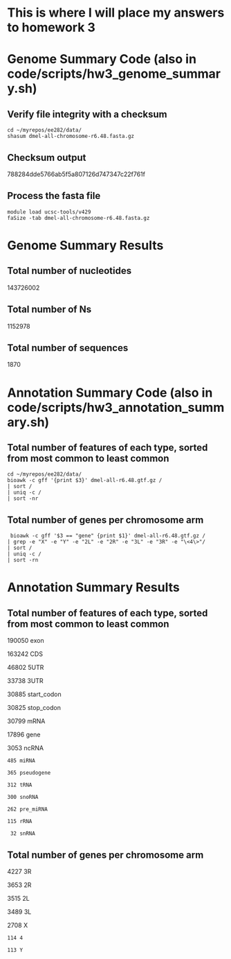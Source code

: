 # This is where I will place my answers to homework 3

# Genome Summary Code (also in code/scripts/hw3_genome_summary.sh)
## Verify file integrity with a checksum 

```
cd ~/myrepos/ee282/data/
shasum dmel-all-chromosome-r6.48.fasta.gz
```

## Checksum output
788284dde5766ab5f5a807126d747347c22f761f 
## Process the fasta file 

```
module load ucsc-tools/v429
faSize -tab dmel-all-chromosome-r6.48.fasta.gz 
```

# Genome Summary Results 
## Total number of nucleotides
143726002
## Total number of Ns
1152978
## Total number of sequences
1870

# Annotation Summary Code (also in code/scripts/hw3_annotation_summary.sh)
## Total number of features of each type, sorted from most common to least common

```
cd ~/myrepos/ee282/data/
bioawk -c gff '{print $3}' dmel-all-r6.48.gtf.gz /
| sort /
| uniq -c /
| sort -nr
```

## Total number of genes per chromosome arm

```
 bioawk -c gff '$3 == "gene" {print $1}' dmel-all-r6.48.gtf.gz /
| grep -e "X" -e "Y" -e "2L" -e "2R" -e "3L" -e "3R" -e "\<4\>"/
| sort /
| uniq -c /
| sort -rn
```

# Annotation Summary Results
## Total number of features of each type, sorted from most common to least common
 190050 exon  

 163242 CDS  

  46802 5UTR  

  33738 3UTR  

  30885 start_codon  

  30825 stop_codon  

  30799 mRNA  

  17896 gene  

   3053 ncRNA  

    485 miRNA  

    365 pseudogene  

    312 tRNA  

    300 snoRNA  

    262 pre_miRNA  

    115 rRNA  

     32 snRNA  

## Total number of genes per chromosome arm
   4227 3R  

   3653 2R  

   3515 2L  

   3489 3L  

   2708 X  

    114 4  

    113 Y
